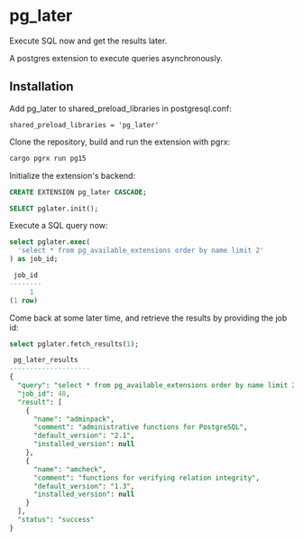 # pg_later
Execute SQL now and get the results later.

A postgres extension to execute queries asynchronously. 

## Installation

Add pg_later to shared_preload_libraries in postgresql.conf:

```text
shared_preload_libraries = 'pg_later'
``````

Clone the repository, build and run the extension with pgrx:

```bash
cargo pgrx run pg15
```

Initialize the extension's backend:

```sql
CREATE EXTENSION pg_later CASCADE;

SELECT pglater.init();
```

Execute a SQL query now:

```sql
select pglater.exec(
  'select * from pg_available_extensions order by name limit 2'
) as job_id;

 job_id 
--------
     1
(1 row)
```

Come back at some later time, and retrieve the results by providing the job id:

```sql
select pglater.fetch_results(1);

 pg_later_results                                                                                                                                                                                       
--------------------
{
  "query": "select * from pg_available_extensions order by name limit 2",
  "job_id": 48,
  "result": [
    {
      "name": "adminpack",
      "comment": "administrative functions for PostgreSQL",
      "default_version": "2.1",
      "installed_version": null
    },
    {
      "name": "amcheck",
      "comment": "functions for verifying relation integrity",
      "default_version": "1.3",
      "installed_version": null
    }
  ],
  "status": "success"
}
```
